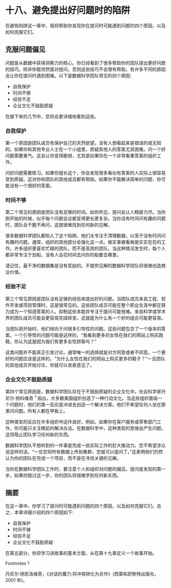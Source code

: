 # 十八、避免提出好问题时的陷阱

在避免陷阱这一章中，我将帮助你发现你在提问时可能遇到问题的四个原因，以及如何克服它们。

## 克服问题偏见

问题是从数据中获得洞察力的核心。你已经看到了很多帮助你的团队提出更好问题的技巧。除非你能坦然面对提问，否则这些技巧不会很有帮助。有许多不同的原因会让你在提问时遇到困难。以下是数据科学团队常见的四个原因:

*   自我保护
*   时间不够
*   经验不足
*   企业文化不鼓励质疑

在接下来的几节中，您将会更详细地看到这些。

### 自我保护

第一个原因是团队成员有保护自己的天然欲望。没有人想看起来是错误的或无知的。如果你和其他专业人士在一个小组里，质疑其他人的答案尤其困难。问一个好问题需要勇气。这会让你变得脆弱，尤其是如果你在一个非常看重答案的组织工作。

问好问题需要练习。如果你擅长这个，你会发现很多看似有答案的人实际上很容易受到质疑。这对你和团队的其他成员都有帮助。如果你不能解决简单的问题，你可能没有一个很好的答案。

### 时间不够

第二个常见的原因是团队没有足够的时间。如你所见，提问会让人精疲力尽。当你刚开始的时候，似乎每个问题会议都变得更长更复杂。当你没有时间问有趣的问题时，团队会干脆不再问，这就很难找到任何新的见解。

很多数据科学团队都陷入了这个陷阱。他们太专注于清理数据，以至于没有时间问有趣的问题。通常，组织的其他部分会强化这一点。做实事被看做是实实在在的工作。许多组织更喜欢忙碌的团队，而不是高效的团队。当这种情况发生时，每个人都非常专注于划船，没有人会花时间去问你的船要去哪里。

请记住，最干净的数据集是没有奖励的。不提供见解的数据科学团队将很难创造商业价值。

### 经验不足

第三个常见原因是团队没有足够的经验来提出好的问题。当团队成员来自工程、软件开发或项目管理时，这是很常见的。这些团队成员可能在整个职业生涯中都在努力成为一个知道答案的人。抑制这些本能并专注于提问可能很难。来自科学或学术界的团队成员可能会更容易完成转变。这就是为什么有一个好的组合可能更容易。

当团队刚开始时，他们倾向于问很多引导性的问题。这些问题包含了一个版本的答案。一个引导性的问题可能是这样的，“我看到更多的女性在我们的网站上购买跑鞋。你认为这是因为我们有更多女性顾客吗？”

这类问题并不能真正引发讨论。通常唯一的选择就是对方同意或者不同意。一个更好的问题应该是这样的，“为什么女性在我们的网站上购买更多的鞋子？”一旦团队的其他成员开始讨论，你就可以发表意见了。

### 企业文化不鼓励质疑

第四个常见原因是，数据科学团队存在于不鼓励质疑的企业文化中。社会科学家丹尼尔·扬科维奇 <sup>1</sup> 指出，大多数美国组织创造了一种行动文化。当这些组织面临一个问题时，他们的第一反应是冲进去创造一个解决方案。他们不希望任何人坐在那里问问题。所有人都在甲板上。

这种类型的反应在许多组织中运作良好。例如，如果你在客户服务或零售部门工作，你可能只关注眼前的解决办法。在数据科学中，这种类型的思维会产生问题。这将阻止团队学习任何新的东西。

数据科学团队不想听到的一件事是完成一些实际工作的巨大推动力。您不希望涉众说这样的话，“一旦您将所有数据上传到集群，您就可以提问了。”这表明他们仍然认为你的团队在完成一个项目，而不是在寻找关键的见解。

当你在数据科学团队工作时，要注意个人和组织对问题的偏见。提问是发现的第一步。如果你跳过这一步，你的团队将很难学到任何新东西。

## 摘要

在这一章中，你学习了提问时可能遇到问题的四个原因，以及如何克服它们。总之，本章详细介绍的四个原因如下:

*   自我保护
*   时间不够
*   经验不足
*   企业文化不鼓励质疑

在第五部分，你将学习讲故事的基本方面，从在第十九章定义一个故事开始。

Footnotes 1

丹尼尔·扬凯洛维奇，《对话的魔力:将冲突转化为合作》(西蒙和舒斯特出版社，2001 年)。